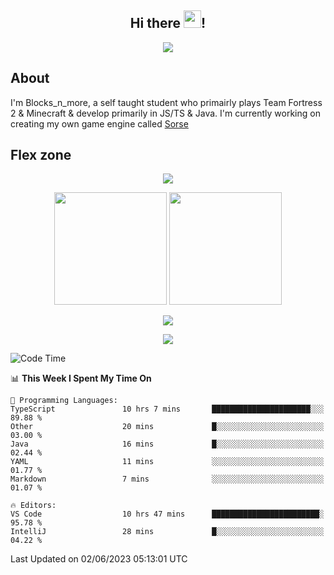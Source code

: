 <h2 align="center">
  Hi there <img src="https://media.giphy.com/media/hvRJCLFzcasrR4ia7z/giphy.gif" width="28">!
</h2>

<p align="center">
  <img src="https://forthebadge.com/images/badges/0-percent-optimized.svg">
</p>

## About
I'm Blocks_n_more, a self taught student who primairly plays Team Fortress 2 & Minecraft & develop primarily in JS/TS & Java. I'm currently working on creating my own game engine called [Sorse](https://github.com/Wave-Studio/sorse2)

## Flex zone
<p align="center">
 <img src="https://github-profile-summary-cards.vercel.app/api/cards/profile-details?username=Blocksnmore&theme=github_dark">
</p>
<p align="center">
 <img height="180em" src="https://github-readme-stats-git-masterrstaa-rickstaa.vercel.app/api?username=Blocksnmore&show_icons=true&theme=dark&hide_border=true">
 <img height="180em" src="https://github-readme-stats-git-masterrstaa-rickstaa.vercel.app/api/top-langs/?username=Blocksnmore&layout=compact&theme=dark&hide_border=true"> 
</p>
<p align="center">
 <img src="https://github-readme-streak-stats.herokuapp.com/?user=Blocksnmore&theme=dark&hide_border=true">
</p>
<p align="center">
 <img src="https://github-readme-activity-graph.cyclic.app/graph?username=Blocksnmore&theme=github&hide_border=true"> 
</p>

<!--START_SECTION:waka-->
![Code Time](http://img.shields.io/badge/Code%20Time-561%20hrs%2048%20mins-blue)

📊 **This Week I Spent My Time On** 

```text
💬 Programming Languages: 
TypeScript               10 hrs 7 mins       ██████████████████████░░░   89.88 % 
Other                    20 mins             █░░░░░░░░░░░░░░░░░░░░░░░░   03.00 % 
Java                     16 mins             █░░░░░░░░░░░░░░░░░░░░░░░░   02.44 % 
YAML                     11 mins             ░░░░░░░░░░░░░░░░░░░░░░░░░   01.77 % 
Markdown                 7 mins              ░░░░░░░░░░░░░░░░░░░░░░░░░   01.07 % 

🔥 Editors: 
VS Code                  10 hrs 47 mins      ████████████████████████░   95.78 % 
IntelliJ                 28 mins             █░░░░░░░░░░░░░░░░░░░░░░░░   04.22 % 
```


 Last Updated on 02/06/2023 05:13:01 UTC
<!--END_SECTION:waka-->
